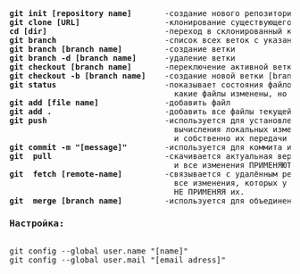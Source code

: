 <pre>
<b>git init [repository name]</b>       -создание нового репозитория
<b>git clone [URL]</b>                  -клонирование существующего репозитория по URL
<b>cd [dir]</b>                         -переход в склонированный каталог (TAB - автодополняет путь)
<b>git branch</b>                       -список всех веток с указанием активной ветки
<b>git branch [branch name]</b>         -создание ветки
<b>git branch -d [branch name]</b>      -удаление ветки
<b>git checkout [branch name]</b>       -переключение активной ветки на [branch name]
<b>git checkout -b [branch name]</b>    -создание новой ветки [branch name] и переключение на неё (как активную)
<b>git status</b>                       -показывает состояния файлов в рабочей директории и индексе: 
                                   какие файлы изменены, но не добавлены в индекс; 
<b>git add [file name]</b>              -добавить файл
<b>git add .</b>                        -добавить все файлы текущей директории
<b>git push</b>                         -используется для установления связи с удалённым репозиторием, 
                                   вычисления локальных изменений отсутствующих в нём, 
                                   и собственно их передачи в вышеупомянутый репозиторий
<b>git commit -m "[message]"</b>        -используется для коммита изменений в файлах проекта	
<b>git  pull</b>                        -скачивается актуальная версия удаленного репозитория 
                                   и все изменения ПРИМЕНЯЮТСЯ к локальному репозиторию
<b>git  fetch [remote-name]</b>         -связывается с удалённым репозиторием и забирает из него 
                                   все изменения, которых у вас пока нет и сохраняет их локально
                                   НЕ ПРИМЕНЯЯ их.
<b>git  merge [branch name]</b>         -используется для объединения ветки в активную ветвь
<h3>Наcтройка:</h3>
git config --global user.name "[name]"
git config --global user.mail "[email adress]" 
</pre>
